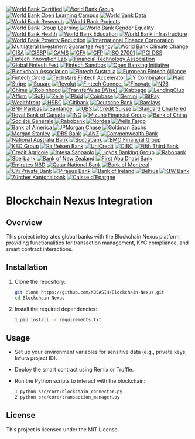 [![World Bank Certified](https://img.shields.io/badge/World%20Bank-Certified-brightgreen)](https://www.worldbank.org/)
[![World Bank Group](https://img.shields.io/badge/World%20Bank%20Group-Partner-brightgreen)](https://www.worldbank.org/)
[![World Bank Open Learning Campus](https://img.shields.io/badge/Open%20Learning%20Campus-Certified-blue)](https://olc.worldbank.org/)
[![World Bank Data](https://img.shields.io/badge/World%20Bank%20Data-Open%20Data-blue)](https://data.worldbank.org/)
[![World Bank Research](https://img.shields.io/badge/World%20Bank%20Research-Publication-brightgreen)](https://www.worldbank.org/en/research)
[![World Bank Projects](https://img.shields.io/badge/World%20Bank%20Projects-Active%20Projects-blue)](https://projects.worldbank.org/)
[![World Bank Group Learning](https://img.shields.io/badge/World%20Bank%20Group%20Learning-Learning%20Resources-blue)](https://www.worldbank.org/en/learning)
[![World Bank Gender Equality](https://img.shields.io/badge/World%20Bank%20Gender%20Equality-Gender%20Equality-pink)](https://www.worldbank.org/en/topic/gender)
[![World Bank Health](https://img.shields.io/badge/World%20Bank%20Health-Health%20Initiatives-lightgreen)](https://www.worldbank.org/en/topic/health)
[![World Bank Education](https://img.shields.io/badge/World%20Bank%20Education-Education%20Initiatives-lightyellow)](https://www.worldbank.org/en/topic/education)
[![World Bank Infrastructure](https://img.shields.io/badge/World%20Bank%20Infrastructure-Infrastructure%20Projects-orange)](https://www.worldbank.org/en/topic/infrastructure)
[![World Bank Poverty Reduction](https://img.shields.io/badge/World%20Bank%20Poverty%20Reduction-Poverty%20Reduction-blueviolet)](https://www.worldbank.org/en/topic/poverty)
[![International Finance Corporation](https://img.shields.io/badge/IFC-Investment%20Partner-brightgreen)](https://www.ifc.org/)
[![Multilateral Investment Guarantee Agency](https://img.shields.io/badge/MIGA-Investment%20Guarantee-brightgreen)](https://www.miga.org/)
[![World Bank Climate Change](https://img.shields.io/badge/World%20Bank%20Climate%20Change-Climate%20Action-blue)](https://www.worldbank.org/en/topic/climatechange)
[![CISA](https://img.shields.io/badge/ISACA-CISA-brightgreen)](https://www.isaca.org/credentialing/cisa)
[![CISSP](https://img.shields.io/badge/(ISC)²-CISSP-brightgreen)](https://www.isc2.org/Certifications/CISSP)
[![CAMS](https://img.shields.io/badge/ACAMS-CAMS-brightgreen)](https://www.acams.org/certification/cams/)
[![CFA](https://img.shields.io/badge/CFA%20Institute-CFA-brightgreen)](https://www.cfainstitute.org/en/programs/cfa)
[![CFP](https://img.shields.io/badge/CFP%20Board-CFP-brightgreen)](https://www.cfp.net/)
[![ISO 27001](https://img.shields.io/badge/ISO%2027001-Certified-brightgreen)](https://www.iso.org/isoiec-27001-information-security.html)
[![PCI DSS](https://img.shields.io/badge/PCI%20Security%20Standards%20Council-PCI%20DSS-brightgreen)](https://www.pcisecuritystandards.org/)
[![Fintech Innovation Lab](https://img.shields.io/badge/Fintech%20Innovation%20Lab-Innovation%20Hub-brightgreen)](https://www.fintechinnovationlab.com/)
[![Financial Technology Association](https://img.shields.io/badge/Financial%20Technology%20Association-Advocacy%20Group-blue)](https://www.ftassociation.org/)
[![Global Fintech Fest](https://img.shields.io/badge/Global%20Fintech%20Fest-Annual%20Event-orange)](https://www.globalfintechfest.com/)
[![Fintech Sandbox](https://img.shields.io/badge/Fintech%20Sandbox-Testing%20Environment-yellow)](https://fintechsandbox.org/)
[![Open Banking Initiative](https://img.shields.io/badge/Open%20Banking%20Initiative-Open%20Banking-purple)](https://www.openbanking.org.uk/)
[![Blockchain Association](https://img.shields.io/badge/Blockchain%20Association-Advocacy%20Group-red)](https://www.blockchainassociation.org/)
[![Fintech Australia](https://img.shields.io/badge/Fintech%20Australia-Industry%20Body-lightblue)](https://fintechaustralia.org.au/)
[![European Fintech Alliance](https://img.shields.io/badge/European%20Fintech%20Alliance-Advocacy%20Group-lightgreen)](https://europeanfintechalliance.eu/)
[![Fintech Circle](https://img.shields.io/badge/Fintech%20Circle-Investment%20Network-lightyellow)](https://fintechcircle.com/)
[![Techstars Fintech Accelerator](https://img.shields.io/badge/Techstars%20Fintech%20Accelerator-Startup%20Accelerator-blueviolet)](https://www.techstars.com/accelerators/fintech)
[![Y Combinator](https://img.shields.io/badge/Y%20Combinator-Startup%20Accelerator-orange)](https://www.ycombinator.com/)
[![Plaid](https://img.shields.io/badge/Plaid-API%20Provider-brightgreen)](https://plaid.com/)
[![Stripe](https://img.shields.io/badge/Stripe-Payment%20Processor-blue)](https://stripe.com/)
[![Square](https://img.shields.io/badge/Square-Payment%20Solutions-red)](https://squareup.com/)
[![Revolut](https://img.shields.io/badge/Revolut-Digital%20Banking-lightblue)](https://www.revolut.com/)
[![Fintech Connect](https://img.shields.io/badge/Fintech%20Connect-Industry%20Event-brightgreen)](https://www.fintechconnect.com/)
[![Finovate](https://img.shields.io/badge/Finovate-Showcase%20Event-blue)](https://finovate.com/)
[![N26](https://img.shields.io/badge/N26-Digital%20Bank-orange)](https://n26.com/)
[![Chime](https://img.shields.io/badge/Chime-Online%20Banking-yellow)](https://www.chime.com/)
[![Robinhood](https://img.shields.io/badge/Robinhood-Stock%20Trading%20App-purple)](https://robinhood.com/)
[![TransferWise (Wise)](https://img.shields.io/badge/TransferWise%20(Wise)-Money%20Transfer%20Service-red)](https://wise.com/)
[![Kabbage](https://img.shields.io/badge/Kabbage-Small%20Business%20Loans-lightblue)](https://www.kabbage.com/)
[![LendingClub](https://img.shields.io/badge/LendingClub-Peer%20to%20Peer%20Lending-lightgreen)](https://www.lendingclub.com/)
[![Affirm](https://img.shields.io/badge/Affirm-Point%20of%20Sale%20Financing-lightyellow)](https://www.affirm.com/)
[![SoFi](https://img.shields.io/badge/SoFi-Personal%20Finance%20Platform-blueviolet)](https://www.sofi.com/)
[![Zelle](https://img.shields.io/badge/Zelle-Payment%20Service-orange)](https://www.zellepay.com/)
[![Plaid](https://img.shields.io/badge/Plaid-Financial%20Data%20API-brightgreen)](https://plaid.com/)
[![Coinbase](https://img.shields.io/badge/Coinbase-Cryptocurrency%20Exchange-blue)](https://www.coinbase.com/)
[![Gemini](https://img.shields.io/badge/Gemini-Cryptocurrency%20Exchange-orange)](https://www.gemini.com/)
[![BitPay](https://img.shields.io/badge/BitPay-Crypto%20Payment%20Processor-red)](https://bitpay.com/)
[![Wealthfront](https://img.shields.io/badge/Wealthfront-Robo%20Advisor-lightblue)](https://www.wealthfront.com/)
[![HSBC](https://img.shields.io/badge/HSBC-International%20Banking-brightgreen)](https://www.hsbc.com/)
[![Citibank](https://img.shields.io/badge/Citibank-Global%20Banking-blue)](https://www.citibank.com/)
[![Deutsche Bank](https://img.shields.io/badge/Deutsche%20Bank-Investment%20Banking-orange)](https://www.db.com/)
[![Barclays](https://img.shields.io/badge/Barclays-Global%20Banking%20and%20Investment%20Services-yellow)](https://www.barclays.com/)
[![BNP Paribas](https://img.shields.io/badge/BNP%20Paribas-Financial%20Services-purple)](https://group.bnpparibas/)
[![Santander](https://img.shields.io/badge/Santander-Global%20Banking%20Group-red)](https://www.santander.com/)
[![UBS](https://img.shields.io/badge/UBS-Wealth%20Management-lightblue)](https://www.ubs.com/)
[![Credit Suisse](https://img.shields.io/badge/Credit%20Suisse-Investment%20Banking-lightgreen)](https://www.credit-suisse.com/)
[![Standard Chartered](https://img.shields.io/badge/Standard%20Chartered-International%20Banking-lightyellow)](https://www.sc.com/)
[![Royal Bank of Canada](https://img.shields.io/badge/RBC-Canadian%20Banking%20Services-blueviolet)](https://www.rbc.com/)
[![ING](https://img.shields.io/badge/ING-Dutch%20Bank-orange)](https://www.ing.com/)
[![Mizuho Financial Group](https://img.shields.io/badge/Mizuho%20Financial%20Group-Japanese%20Banking-red)](https://www.mizuho-fg.com/)
[![Bank of China](https://img.shields.io/badge/Bank%20of%20China-International%20Banking-lightblue)](http://www.boc.cn/en/)
[![Société Générale](https://img.shields.io/badge/Société%20Générale-Financial%20Services-lightgreen)](https://www.societegenerale.com/en/)
[![Rabobank](https://img.shields.io/badge/Rabobank-Dutch%20Banking-yellow)](https://www.rabobank.com/en/home/)
[![Nordea](https://img.shields.io/badge/Nordea-Scandinavian%20Banking-blue)](https://www.nordea.com/en/)
[![Wells Fargo](https://img.shields.io/badge/Wells%20Fargo-Global%20Banking-brightgreen)](https://www.wellsfargo.com/)
[![Bank of America](https://img.shields.io/badge/Bank%20of%20America-Global%20Banking%20and%20Financial%20Services-blue)](https://www.bankofamerica.com/)
[![JPMorgan Chase](https://img.shields.io/badge/JPMorgan%20Chase-Investment%20Banking-orange)](https://www.jpmorganchase.com/)
[![Goldman Sachs](https://img.shields.io/badge/Goldman%20Sachs-Investment%20Banking-yellow)](https://www.goldmansachs.com/)
[![Morgan Stanley](https://img.shields.io/badge/Morgan%20Stanley-Investment%20Banking-purple)](https://www.morganstanley.com/)
[![DBS Bank](https://img.shields.io/badge/DBS%20Bank-Singapore%20Banking-red)](https://www.dbs.com.sg/)
[![ANZ](https://img.shields.io/badge/ANZ-Australian%20Banking-lightblue)](https://www.anz.com/)
[![Commonwealth Bank](https://img.shields.io/badge/Commonwealth%20Bank-Australian%20Banking-lightgreen)](https://www.commbank.com.au/)
[![National Australia Bank](https://img.shields.io/badge/National%20Australia%20Bank-Australian%20Banking-lightyellow)](https://www.nab.com.au/)
[![Scotiabank](https://img.shields.io/badge/Scotiabank-Canadian%20Banking-blueviolet)](https://www.scotiabank.com/)
[![BMO Financial Group](https://img.shields.io/badge/BMO%20Financial%20Group-Canadian%20Banking-orange)](https://www.bmo.com/)
[![KBC Group](https://img.shields.io/badge/KBC%20Group-Belgian%20Banking-red)](https://www.kbc.com/en/home.html)
[![Raiffeisen Bank](https://img.shields.io/badge/Raiffeisen%20Bank-Austrian%20Banking-lightblue)](https://www.raiffeisen.at/)
[![UniCredit](https://img.shields.io/badge/UniCredit-Italian%20Banking-lightgreen)](https://www.unicreditgroup.eu/en.html)
[![CIBC](https://img.shields.io/badge/CIBC-Canadian%20Banking-yellow)](https://www.cibc.com/)
[![Fifth Third Bank](https://img.shields.io/badge/Fifth%20Third%20Bank-Regional%20Banking-blue)](https://www.53.com/)
[![Credit Agricole](https://img.shields.io/badge/Credit%20Agricole-French%20Banking-brightgreen)](https://www.credit-agricole.com/)
[![Intesa Sanpaolo](https://img.shields.io/badge/Intesa%20Sanpaolo-Italian%20Banking-blue)](https://www.intesasanpaolo.com/)
[![Lloyds Banking Group](https://img.shields.io/badge/Lloyds%20Banking%20Group-UK%20Banking-orange)](https://www.lloydsbankinggroup.com/)
[![Rabobank](https://img.shields.io/badge/Rabobank-Dutch%20Banking-yellow)](https://www.rabobank.com/en/home/)
[![Sberbank](https://img.shields.io/badge/Sberbank-Russian%20Banking-purple)](https://www.sberbank.ru/en/)
[![Bank of New Zealand](https://img.shields.io/badge/Bank%20of%20New%20Zealand-New%20Zealand%20Banking-red)](https://www.bnz.co.nz/)
[![First Abu Dhabi Bank](https://img.shields.io/badge/First%20Abu%20Dhabi%20Bank-UAE%20Banking-lightblue)](https://bankfab.com/)
[![Emirates NBD](https://img.shields.io/badge/Emirates%20NBD-UAE%20Banking-lightgreen)](https://www.emiratesnbd.com/)
[![Qatar National Bank](https://img.shields.io/badge/Qatar%20National%20Bank-Qatar%20Banking-lightyellow)](https://www.qnb.com/)
[![Bank of Montreal](https://img.shields.io/badge/Bank%20of%20Montreal-Canadian%20Banking-blueviolet)](https://www.bmo.com/)
[![Citi Private Bank](https://img.shields.io/badge/Citi%20Private%20Bank-Private%20Banking-orange)](https://www.citiprivatebank.com/)
[![Piraeus Bank](https://img.shields.io/badge/Piraeus%20Bank-Greek%20Banking-red)](https://www.piraeusbank.gr/en/home)
[![Bank of Ireland](https://img.shields.io/badge/Bank%20of%20Ireland-Irish%20Banking-lightblue)](https://www.bankofireland.com/)
[![Belfius](https://img.shields.io/badge/Belfius-Belgian%20Banking-lightgreen)](https://www.belfius.be/)
[![KfW Bank](https://img.shields.io/badge/KfW%20Bank-German%20Development%20Bank-yellow)](https://www.kfw.de/)
[![Zürcher Kantonalbank](https://img.shields.io/badge/Zürcher%20Kantonalbank-Swiss%20Banking-blue)](https://www.zkb.ch/)
[![Caisse d'Epargne](https://img.shields.io/badge/Caisse%20d'Epargne-French%20Banking-purple)](https://www.caisse-epargne.fr/)

# Blockchain Nexus Integration

## Overview
This project integrates global banks with the Blockchain Nexus platform, providing functionalities for transaction management, KYC compliance, and smart contract interactions.

## Installation

1. Clone the repository:
   ```bash
   git clone https://github.com/KOSASIH/Blockchain-Nexus.git
   cd Blockchain-Nexus
   ```

2. Install the required dependencies:
   ```bash
   1 pip install -r requirements.txt
   ```

## Usage

- Set up your environment variables for sensitive data (e.g., private keys, Infura project ID).
- Deploy the smart contract using Remix or Truffle.
- Run the Python scripts to interact with the blockchain:

   ```bash
   1 python src/core/blockchain_connector.py
   2 python src/core/transaction_manager.py
   ```

## License
This project is licensed under the MIT License.
